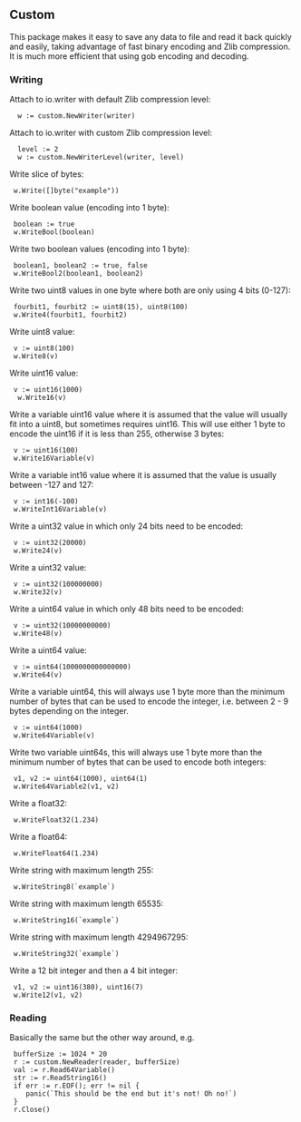 ## Custom

This package makes it easy to save any data to file and read it back quickly and easily, taking advantage of fast binary encoding and Zlib compression. It is much more efficient that using gob encoding and decoding.

### Writing

Attach to io.writer with default Zlib compression level:

      w := custom.NewWriter(writer)
       
Attach to io.writer with custom Zlib compression level:

      level := 2
      w := custom.NewWriterLevel(writer, level)
       
Write slice of bytes:

     w.Write([]byte("example"))
      
Write boolean value (encoding into 1 byte):

     boolean := true
     w.WriteBool(boolean)
      
Write two boolean values (encoding into 1 byte):

     boolean1, boolean2 := true, false
     w.WriteBool2(boolean1, boolean2)
      
Write two uint8 values in one byte where both are only using 4 bits (0-127):

     fourbit1, fourbit2 := uint8(15), uint8(100)
     w.Write4(fourbit1, fourbit2)
      
Write uint8 value:

     v := uint8(100)
     w.Write8(v)
      
Write uint16 value:

     v := uint16(1000)
      w.Write16(v)
      
Write a variable uint16 value where it is assumed that the value will usually fit into a uint8, but sometimes requires uint16. This will use either 1 byte to encode the uint16 if it is less than 255, otherwise 3 bytes:

     v := uint16(100)
     w.Write16Variable(v)
     
Write a variable int16 value where it is assumed that the value is usually between -127 and 127:

     v := int16(-100)
     w.WriteInt16Variable(v)
     
Write a uint32 value in which only 24 bits need to be encoded:

     v := uint32(20000)
     w.Write24(v)
   
Write a uint32 value:

     v := uint32(100000000)
     w.Write32(v)
     
Write a uint64 value in which only 48 bits need to be encoded:

     v := uint32(10000000000)
     w.Write48(v)
     
Write a uint64 value:

     v := uint64(1000000000000000)
     w.Write64(v)

Write a variable uint64, this will always use 1 byte more than the minimum number of bytes that can be used to encode the integer, i.e. between 2 - 9 bytes depending on the integer.

     v := uint64(1000)
     w.Write64Variable(v)
     
Write two variable uint64s, this will always use 1 byte more than the minimum number of bytes that can be used to encode both integers:

     v1, v2 := uint64(1000), uint64(1)
     w.Write64Variable2(v1, v2)
     
Write a float32:

     w.WriteFloat32(1.234)
     
Write a float64:

     w.WriteFloat64(1.234)
     
Write string with maximum length 255:

     w.WriteString8(`example`)

Write string with maximum length 65535:

     w.WriteString16(`example`)
     
Write string with maximum length 4294967295:

     w.WriteString32(`example`)
     
Write a 12 bit integer and then a 4 bit integer:

     v1, v2 := uint16(380), uint16(7)
     w.Write12(v1, v2)
	 
### Reading

Basically the same but the other way around, e.g.
     
	 bufferSize := 1024 * 20
	 r := custom.NewReader(reader, bufferSize)
	 val := r.Read64Variable()
	 str := r.ReadString16()
	 if err := r.EOF(); err != nil {
		panic(`This should be the end but it's not! Oh no!`)
	 }
	 r.Close()

     
